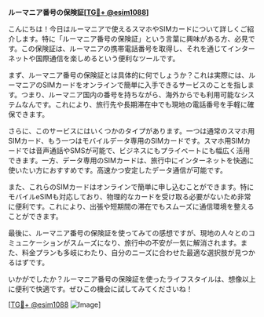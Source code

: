 **ルーマニア番号の保険証[[TG💪+ @esim1088](https://t.me/s/esim1088)]**

こんにちは！今日はルーマニアで使えるスマホやSIMカードについて詳しくご紹介します。特に「ルーマニア番号の保険証」という言葉に興味がある方、必見です。この保険証は、ルーマニアの携帯電話番号を取得し、それを通じてインターネットや国際通信を楽しめるという便利なツールです。

まず、ルーマニア番号の保険証とは具体的に何でしょうか？これは実際には、ルーマニアのSIMカードをオンラインで簡単に入手できるサービスのことを指します。つまり、ルーマニア国内の番号を持ちながら、海外からでも利用可能なシステムなんです。これにより、旅行先や長期滞在中でも現地の電話番号を手軽に確保できます。

さらに、このサービスにはいくつかのタイプがあります。一つは通常のスマホ用SIMカード、もう一つはモバイルデータ専用のSIMカードです。スマホ用SIMカードでは音声通話やSMSが可能で、ビジネスにもプライベートにも幅広く活用できます。一方、データ専用のSIMカードは、旅行中にインターネットを快適に使いたい方におすすめです。高速かつ安定したデータ通信が可能です。

また、これらのSIMカードはオンラインで簡単に申し込むことができます。特にモバイルeSIMも対応しており、物理的なカードを受け取る必要がないため非常に便利です。これにより、出張や短期間の滞在でもスムーズに通信環境を整えることができます。

最後に、ルーマニア番号の保険証を使ってみての感想ですが、現地の人々とのコミュニケーションがスムーズになり、旅行中の不安が一気に解消されます。また、料金プランも多岐にわたり、自分のニーズに合わせた最適な選択肢が見つかるはずです。

いかがでしたか？ルーマニア番号の保険証を使ったライフスタイルは、想像以上に便利で快適です。ぜひこの機会に試してみてくださいね！

[[TG💪+ @esim1088](https://t.me/s/esim1088) ![Image](https://i.postimg.cc/Y0z9fWf4/image.png)]